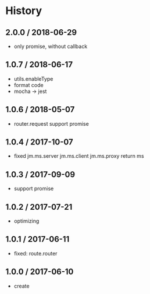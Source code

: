 # History

## 2.0.0 / 2018-06-29
- only promise, without callback

## 1.0.7 / 2018-06-17
- utils.enableType
- format code
- mocha -> jest

## 1.0.6 / 2018-05-07
- router.request support promise

## 1.0.4 / 2017-10-07
- fixed jm.ms.server jm.ms.client jm.ms.proxy return ms

## 1.0.3 / 2017-09-09
- support promise

## 1.0.2 / 2017-07-21
- optimizing

## 1.0.1 / 2017-06-11
- fixed: route.router

## 1.0.0 / 2017-06-10
- create

